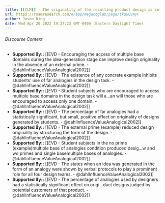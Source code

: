 ```yaml
---
title: [[CLM]] - The originality of the resulting product design is influenced by the extent of analogical transfer, the type of analogies used, and the presence of external primes.
url: https://roamresearch.com/#/app/megacoglab/page/tkuwQvAyF
author: Jason Ding
date: Wed Apr 20 2022 19:37:23 GMT-0400 (Eastern Daylight Time)
---
```




###### Discourse Context

- **Supported By::** [[EVD - Encouraging the access of multiple base domains during the idea-generation stage can improve design originality in the absence of an external prime. - @dahlInfluenceValueAnalogical2002]]
- **Supported By::** [[EVD - The existence of any concrete example inhibits students' use of far analogies in the design task. - @dahlInfluenceValueAnalogical2002]]
- **Supported By::** [[EVD - Student subjects who are encouraged to access multiple base domains in the design task will a...an will those who are encouraged to access only one domain. - @dahlInfluenceValueAnalogical2002]]
- **Supported By::** [[EVD - The percentage of far analogies had a statistically significant, but small, positive effect on originality of designs generated by students. - @dahlInfluenceValueAnalogical2002]]
- **Supported By::** [[EVD - The external prime (example) reduced design originality by structuring the form of the design. - @dahlInfluenceValueAnalogical2002]]
- **Supported By::** [[EVD - Student subjects in the no prime (example)multiple base of analogies condition produced desig...w and wo primes and single basemultiple bases of analogies. - @dahlInfluenceValueAnalogical2002]]
- **Supported By::** [[EVD - The states when an idea was generated in the form of an analogy were shown by verbal protocols to play a prominent role for all four design teams. - @dahlInfluenceValueAnalogical2002]]
- **Supported By::** [[EVD - The percentage of analogies used by designers had a statistically significant effect on origi...duct designs judged by potential customers of that product. - @dahlInfluenceValueAnalogical2002]]
